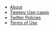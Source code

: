 - [About](about.md)
- [Tweepy Use-cases](use_cases.md)
- [Twitter Policies](policies.md)
- [Terms of Use](terms_of_use.md)

